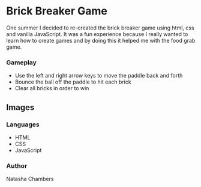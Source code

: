 # Brick Breaker Game
One summer I decided to re-created the brick breaker game using html, css and vanilla JavaScript. It was a fun experience because I really wanted to learn how to create games and by doing this it helped me with the food grab game.

### Gameplay
- Use the left and right arrow keys to move the paddle back and forth
- Bounce the ball off the paddle to hit each brick
- Clear all bricks in order to win

## Images

### Languages
- HTML
- CSS
- JavaScript

### Author
Natasha Chambers
